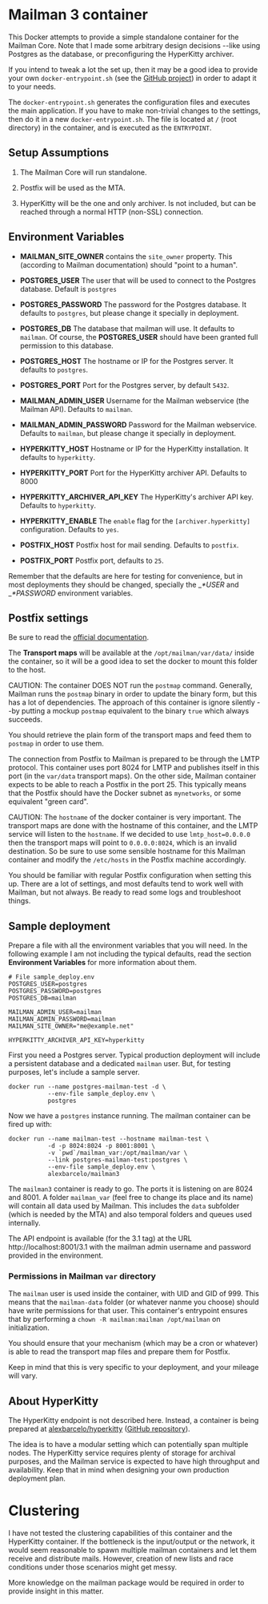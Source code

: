 
# Mailman 3 container

This Docker attempts to provide a simple standalone container for
the Mailman Core. Note that I made some arbitrary design decisions 
--like using Postgres as the database, or preconfiguring the HyperKitty
archiver.

If you intend to tweak a lot the set up, then it may be a good idea 
to provide your own `docker-entrypoint.sh` (see the 
[GitHub project](https://github.com/alexbarcelo/docker-mailman3))
in order to adapt it to your needs.

The `docker-entrypoint.sh` generates the configuration files and 
executes the main application. If you have to make non-trivial changes
to the settings, then do it in a new `docker-entrypoint.sh`. The 
file is located at `/` (root directory) in the container, and is 
executed as the `ENTRYPOINT`.

## Setup Assumptions 

  1. The Mailman Core will run standalone.
  
  2. Postfix will be used as the MTA.
  
  3. HyperKitty will be the one and only archiver. Is not included, but
  can be reached through a normal HTTP (non-SSL) connection.

## Environment Variables

  - __MAILMAN_SITE_OWNER__ contains the `site_owner` property. This 
  (according to Mailman documentation) should "point to a human".
  
  - __POSTGRES_USER__ The user that will be used to connect to the
  Postgres database. Default is `postgres`
  
  - __POSTGRES_PASSWORD__ The password for the Postgres database. It 
  defaults to `postgres`, but please change it specially in deployment.
  
  - __POSTGRES_DB__ The database that mailman will use. It 
  defaults to `mailman`. Of course, the __POSTGRES_USER__ should have 
  been granted full permission to this database.
  
  - __POSTGRES_HOST__ The hostname or IP for the Postgres server. It
  defaults to `postgres`.
  
  - __POSTGRES_PORT__ Port for the Postgres server, by default `5432`.
  
  - __MAILMAN_ADMIN_USER__ Username for the Mailman webservice 
  (the Mailman API). Defaults to `mailman`.
  
  - __MAILMAN_ADMIN_PASSWORD__ Password for the Mailman webservice. 
  Defaults to `mailman`, but please change it specially in deployment.

  - __HYPERKITTY_HOST__ Hostname or IP for the HyperKitty installation.
  It defaults to `hyperkitty`.
  
  - __HYPERKITTY_PORT__ Port for the HyperKitty archiver API. Defaults 
  to 8000
  
  - __HYPERKITTY_ARCHIVER_API_KEY__ The HyperKitty's archiver API key.
  Defaults to `hyperkitty`.
  
  - __HYPERKITTY_ENABLE__ The `enable` flag for the `[archiver.hyperkitty]`
  configuration. Defaults to `yes`.
    
  - __POSTFIX_HOST__ Postfix host for mail sending. Defaults to `postfix`.
  
  - __POSTFIX_PORT__ Postfix port, defaults to `25`.

Remember that the defaults are here for testing for convenience, but in
most deployments they should be changed, specially the __*_USER__ and 
__*_PASSWORD__ environment variables.

## Postfix settings

Be sure to read the [official documentation](http://mailman.readthedocs.org/en/release-3.0/src/mailman/docs/MTA.html#postfix).

The **Transport maps** will be available at the `/opt/mailman/var/data/`
inside the container, so it will be a good idea to set the docker to 
mount this folder to the host. 

CAUTION: The container DOES NOT run the `postmap` command. Generally, 
Mailman runs the `postmap` binary in order to update the binary form,
but this has a lot of dependencies. The approach of this container is 
ignore silently --by putting a mockup `postmap` equivalent to the binary
`true` which always succeeds.

You should retrieve the plain form of the transport maps and feed them
to `postmap` in order to use them.

The connection from Postfix to Mailman is prepared to be through the 
LMTP protocol. This container uses port 8024 for LMTP and publishes 
itself in this port (in the `var/data` transport maps). On the other 
side, Mailman container expects to be able to reach a Postfix in the
port 25. This typically means that the Postfix should have the Docker
subnet as `mynetworks`, or some equivalent "green card".

CAUTION: The `hostname` of the docker container is very important. The
transport maps are done with the hostname of this container, and the
LMTP service will listen to the `hostname`. If we decided to use
`lmtp_host=0.0.0.0` then the transport maps will point to `0.0.0.0:8024`,
which is an invalid destination. So be sure to use some sensible 
hostname for this Mailman container and modify the `/etc/hosts` in the
Postfix machine accordingly.

You should be familiar with regular Postfix configuration when setting
this up. There are a lot of settings, and most defaults tend to work 
well with Mailman, but not always. Be ready to read some logs and 
troubleshoot things.

## Sample deployment

Prepare a file with all the environment variables that you will need. In
the following example I am not including the typical defaults, read the 
section __Environment Variables__ for more information about them.

    # File sample_deploy.env
    POSTGRES_USER=postgres
    POSTGRES_PASSWORD=postgres
    POSTGRES_DB=mailman
    
    MAILMAN_ADMIN_USER=mailman
    MAILMAN_ADMIN_PASSWORD=mailman
    MAILMAN_SITE_OWNER="me@example.net"

    HYPERKITTY_ARCHIVER_API_KEY=hyperkitty

First you need a Postgres server. Typical production deployment will 
include a persistent database and a dedicated `mailman` user. But, for
testing purposes, let's include a sample server.

    docker run --name postgres-mailman-test -d \
               --env-file sample_deploy.env \
               postgres
               
Now we have a `postgres` instance running. The mailman container can be
fired up with:

    docker run --name mailman-test --hostname mailman-test \
               -d -p 8024:8024 -p 8001:8001 \
               -v `pwd`/mailman_var:/opt/mailman/var \
               --link postgres-mailman-test:postgres \
               --env-file sample_deploy.env \
               alexbarcelo/mailman3

The `mailman3` container is ready to go. The ports it is listening on
are 8024 and 8001. A folder `mailman_var` (feel free to change its
place and its name) will contain all data used by Mailman. This includes
the `data` subfolder (which is needed by the MTA) and also temporal 
folders and queues used internally.

The API endpoint is available (for the 3.1 tag) at the URL
http://localhost:8001/3.1 with the mailman admin username and password provided
in the environment.

### Permissions in Mailman `var` directory

The `mailman` user is used inside the container, with UID and GID of 999.
This means that the `mailman-data` folder (or whatever nanme you choose)
should have write permissions for that user. This container's entrypoint
ensures that by performing a `chown -R mailman:mailman /opt/mailman` on
initialization.

You should ensure that your mechanism (which may be a cron or whatever)
is able to read the transport map files and prepare them for Postfix.

Keep in mind that this is very specific to your deployment, and
your mileage will vary.

## About HyperKitty

The HyperKitty endpoint is not described here. Instead, a container is 
being prepared at [alexbarcelo/hyperkitty](https://hub.docker.com/r/alexbarcelo/hyperkitty)
([GitHub repository](https://github.com/alexbarcelo/docker-hyperkitty)).

The idea is to have a modular setting which can potentially span 
multiple nodes. The HyperKitty service requires plenty of storage for
archival purposes, and the Mailman service is expected to have high 
throughput and availability. Keep that in mind when designing your own
production deployment plan.

# Clustering

I have not tested the clustering capabilities of this container and the
HyperKitty container. If the bottleneck is the input/output or the 
network, it would seem reasonable to spawn multiple mailman containers
and let them receive and distribute mails. However, creation of new 
lists and race conditions under those scenarios might get messy.

More knowledge on the mailman package would be required in order to 
provide insight in this matter.
